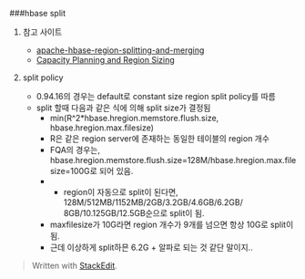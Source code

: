 
###hbase split

1. 참고 사이트
	- [apache-hbase-region-splitting-and-merging](https://ko.hortonworks.com/blog/apache-hbase-region-splitting-and-merging/)
	- [Capacity Planning and Region Sizing](http://archive-primary.cloudera.com/cdh5/cdh/5/hbase-0.98.1-cdh5.1.5/book/ops.capacity.html)

2. split policy
	- 0.94.16의 경우는 default로 constant size region split policy를 따름
	- split 할때 다음과 같은 식에 의해 split size가 결정됨
		- min(R^2*hbase.hregion.memstore.flush.size, hbase.hregion.max.filesize)
		- R은 같은 region server에 존재하는 동일한 테이블의 region 개수
		- FQA의 경우는, hbase.hregion.memstore.flush.size=128M/hbase.hregion.max.filesize=100G로 되어 있음.
		- - region이 자동으로 split이 된다면, 128M/512MB/1152MB/2GB/3.2GB/4.6GB/6.2GB/ 8GB/10.125GB/12.5GB순으로 split이 됨.
		- maxfilesize가 10G라면 region 개수가 9개를 넘으면  항상 10G로 split이 됨.
		- 근데 이상하게 split하믄 6.2G + 알파로 되는 것 같단 말이지..


> Written with [StackEdit](https://stackedit.io/).